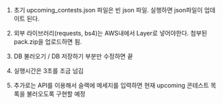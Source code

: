 1. 초기 upcoming_contests.json 파일은 빈 json 파일. 실행하면 json파일이 업데이트 된다.

2. 외부 라이브러리(requests, bs4)는 AWS내에서 Layer로 넣어야한다. 첨부된 pack.zip을 업로드하면 됨.

3. DB 불러오기 / DB 저장하기 부분만 수정하면 끝

4. 실행시간은 3초를 조금 넘김

5. 추가로는 API를 이용해서 슬랙에 메세지를 입력하면 현재 upcoming 콘테스트 목록을 불러오도록 구현할 예정
